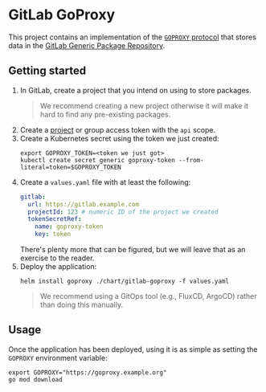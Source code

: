 # GitLab GoProxy

This project contains an implementation of the [`GOPROXY` protocol](https://go.dev/ref/mod#goproxy-protocol) that stores data in the [GitLab Generic Package Repository](https://docs.gitlab.com/ee/user/packages/generic_packages/).

## Getting started

1. In GitLab, create a project that you intend on using to store packages.
    > We recommend creating a new project otherwise it will make it hard to find any pre-existing packages.
2. Create a [project](https://docs.gitlab.com/ee/user/project/settings/project_access_tokens.html) or group access token with the `api` scope.
3. Create a Kubernetes secret using the token we just created:
    ```shell
    export GOPROXY_TOKEN=<token we just got>
    kubectl create secret generic goproxy-token --from-literal=token=$GOPROXY_TOKEN
    ```
4. Create a `values.yaml` file with at least the following:
    ```yaml
    gitlab:
      url: https://gitlab.example.com
      projectId: 123 # numeric ID of the project we created
      tokenSecretRef:
        name: goproxy-token
        key: token
    ```
    There's plenty more that can be figured, but we will leave that as an exercise to the reader.
5. Deploy the application:
    ```shell
    helm install goproxy ./chart/gitlab-goproxy -f values.yaml
    ```
   > We recommend using a GitOps tool (e.g., FluxCD, ArgoCD) rather than doing this manually.
   
## Usage

Once the application has been deployed, using it is as simple as setting the `GOPROXY` environment variable:

```shell
export GOPROXY="https://goproxy.example.org"
go mod download
```
